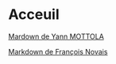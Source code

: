 # Acceuil

[Mardown de Yann MOTTOLA](YannMottola_Markdown/docs/index.md)

[Markdown de François Novais](FrancoisNovaisMD/index.md)
